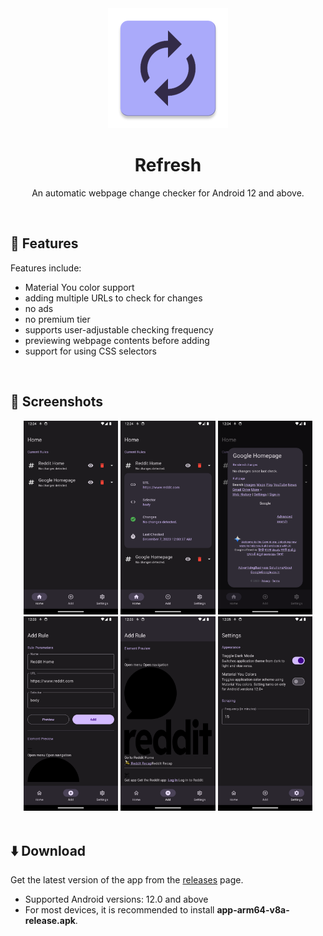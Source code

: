 <div align=center><img src='android/app/src/main/res/mipmap-xxxhdpi/ic_launcher.webp'>
<h1 align='center'> Refresh </h1>
<p align='center'>An automatic webpage change checker for Android 12 and above.</p>
<br>
</div>

## :book: Features
Features include:
- Material You color support
- adding multiple URLs to check for changes
- no ads
- no premium tier
- supports user-adjustable checking frequency
- previewing webpage contents before adding
- support for using CSS selectors
<br>

## :iphone: Screenshots

<div align='center'>
<div>
<img src='/screenshots/1.png' width=30% />
<img src='/screenshots/2.png' width=30% />
<img src='/screenshots/3.png' width=30% />
<img src='/screenshots/4.png' width=30% />
<img src='/screenshots/5.png' width=30% />
<img src='/screenshots/6.png' width=30% />
</div>
</div>

<br>

## :arrow_down: Download
Get the latest version of the app from the [releases](https://github.com/afk-echo/refresh/releases) page.
- Supported Android versions: 12.0 and above
- For most devices, it is recommended to install **app-arm64-v8a-release.apk**.